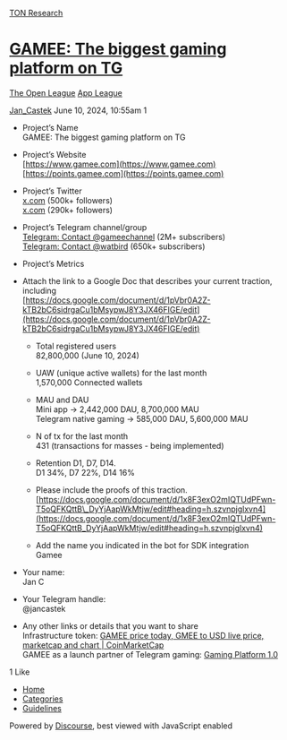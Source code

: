 [TON Research](/)

# [GAMEE: The biggest gaming platform on TG](/t/gamee-the-biggest-gaming-platform-on-tg/24128)

[The Open League](/c/the-open-league/app-leaderboard/58)  [App League](/c/the-open-league/app-leaderboard/58) 

    

[Jan\_Castek](https://tonresear.ch/u/Jan_Castek)  June 10, 2024, 10:55am  1

*   Project’s Name  
    GAMEE: The biggest gaming platform on TG
    
*   Project’s Website  
    [https://www.gamee.com](https://www.gamee.com)  
    [https://points.gamee.com](https://points.gamee.com)
    
*   Project’s Twitter  
    [x.com](https://x.com/GAMEEToken) (500k+ followers)  
    [x.com](https://x.com/WatBird) (290k+ followers)
    
*   Project’s Telegram channel/group  
    [Telegram: Contact @gameechannel](https://t.me/gameechannel) (2M+ subscribers)  
    [Telegram: Contact @watbird](https://t.me/watbird) (650k+ subscribers)
    
*   Project’s Metrics
    
*   Attach the link to a Google Doc that describes your current traction, including  
    [https://docs.google.com/document/d/1pVbr0A2Z-kTB2bC6sidrgaCu1bMsypwJ8Y3JX46FIGE/edit](https://docs.google.com/document/d/1pVbr0A2Z-kTB2bC6sidrgaCu1bMsypwJ8Y3JX46FIGE/edit)
    
    *   Total registered users  
        82,800,000 (June 10, 2024)
        
    *   UAW (unique active wallets) for the last month  
        1,570,000 Connected wallets
        
    *   MAU and DAU  
        Mini app → 2,442,000 DAU, 8,700,000 MAU  
        Telegram native gaming → 585,000 DAU, 5,600,000 MAU
        
    *   N of tx for the last month  
        431 (transactions for masses - being implemented)
        
    *   Retention D1, D7, D14.  
        D1 34%, D7 22%, D14 16%
        
    *   Please include the proofs of this traction.  
        [https://docs.google.com/document/d/1x8F3exO2mIQTUdPFwn-T5oQFKQttB\_DyYjAapWkMtjw/edit#heading=h.szvnpjglxvn4](https://docs.google.com/document/d/1x8F3exO2mIQTUdPFwn-T5oQFKQttB_DyYjAapWkMtjw/edit#heading=h.szvnpjglxvn4)
        
    *   Add the name you indicated in the bot for SDK integration  
        Gamee
        
*   Your name:  
    Jan C
    
*   Your Telegram handle:  
    @jancastek
    
*   Any other links or details that you want to share  
    Infrastructure token: [GAMEE price today, GMEE to USD live price, marketcap and chart | CoinMarketCap](https://coinmarketcap.com/currencies/gamee/)  
    GAMEE as a launch partner of Telegram gaming: [Gaming Platform 1.0](https://telegram.org/blog/games?setln=nl)
    

  1 Like

*   [Home](/)
*   [Categories](/categories)
*   [Guidelines](/guidelines)

Powered by [Discourse](https://www.discourse.org), best viewed with JavaScript enabled